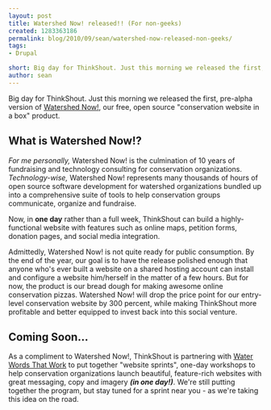 ```yaml
---
layout: post
title: Watershed Now! released!! (For non-geeks)
created: 1283363186
permalink: blog/2010/09/sean/watershed-now-released-non-geeks/
tags:
- Drupal

short: Big day for ThinkShout. Just this morning we released the first, pre-alpha version of Watershed Now!, our free, open source "conservation website in a box" product.
author: sean
---
```

Big day for ThinkShout. Just this morning we released the first, pre-alpha version of <a href="http://drupal.org/project/watershednow" target="_blank">Watershed Now!</a>, our free, open source "conservation website in a box" product.

<h2>What is Watershed Now!?</h2>
<em>For me personally,</em> Watershed Now! is the culmination of 10 years of fundraising and technology consulting for conservation organizations. <em>Technology-wise,</em> Watershed Now! represents many thousands of hours of open source software development for watershed organizations bundled up into a comprehensive suite of tools to help conservation groups communicate, organize and fundraise.

Now, in <b>one day</b> rather than a full week, ThinkShout can build a highly-functional website with features such as online maps, petition forms, donation pages, and social media integration.

Admittedly, Watershed Now! is not quite ready for public consumption. By the end of the year, our goal is to have the release polished enough that anyone who's ever built a website on a shared hosting account can install and configure a website him/herself in the matter of a few hours. But for now, the product is our bread dough for making awesome online conservation pizzas. Watershed Now! will drop the price point for our entry-level conservation website by 300 percent, while making ThinkShout more profitable and better equipped to invest back into this social venture.

<h2>Coming Soon...</h2>
As a compliment to Watershed Now!, ThinkShout is partnering with <a href="http://waterwordsthatwork.com/" target="_blank">Water Words That Work</a> to put together "website sprints", one-day workshops to help conservation organizations launch beautiful, feature-rich websites with great messaging, copy and imagery <b><em>(in one day!)</em></b>. We're still putting together the program, but stay tuned for a sprint near you - as we're taking this idea on the road.
